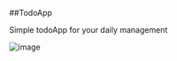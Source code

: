 ##TodoApp

Simple todoApp for your daily management

![image](https://github.com/user-attachments/assets/205e252c-cc22-4b3a-aff9-9be7e7260dcd)
